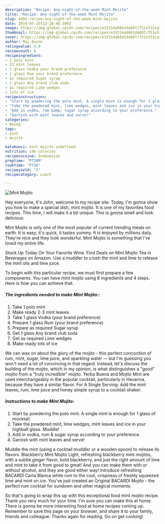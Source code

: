```yaml
---
description: "Recipe: Any-night-of-the-week Mint Mojito"
title: "Recipe: Any-night-of-the-week Mint Mojito"
slug: 4492-recipe-any-night-of-the-week-mint-mojito
date: 2019-07-25T13:28:46.590Z
image: https://img-global.cpcdn.com/recipes/e15314a6841da607/751x532cq70/mint-mojito-recipe-main-photo.jpg
thumbnail: https://img-global.cpcdn.com/recipes/e15314a6841da607/751x532cq70/mint-mojito-recipe-main-photo.jpg
cover: https://img-global.cpcdn.com/recipes/e15314a6841da607/751x532cq70/mint-mojito-recipe-main-photo.jpg
author: Max Quinn
ratingvalue: 3.9
reviewcount: 6
recipeingredient:
- 1 polo mint
- 23 mint leaves
- 1 glass Vodka your brand preference
- 1 glass Rum your brand preference
- as required Sugar syrup
- 1 glass Any brand club soda
- as required Lime wedges
- lots of ice
recipeinstructions:
- "Start by powdering the polo mint. A single mint is enough for 1 glass of mocktail."
- "Take the powdered mint, lime wedges, mint leaves and ice in your highball glass. Muddle!"
- "Add in vodka, rum &amp; sugar syrup according to your preference."
- "Garnish with mint leaves and serve!"
categories:
- Resep
tags:
- mint
- mojito

katakunci: mint mojito undefined
nutrition: 146 calories
recipecuisine: Indonesian
preptime: "PT20M"
cooktime: "PT2H"
recipeyield: "1"
recipecategory: Lunch

---
```



![Mint Mojito](https://img-global.cpcdn.com/recipes/e15314a6841da607/751x532cq70/mint-mojito-recipe-main-photo.jpg)

Hey everyone, it's John, welcome to my recipe site. Today, I'm gonna show you how to make a special dish, mint mojito. It is one of my favorites food recipes. This time, I will make it a bit unique. This is gonna smell and look delicious.

Mint Mojito is only one of the most popular of current trending meals on earth. It is easy, it's quick, it tastes yummy. It is enjoyed by millions daily. They're nice and they look wonderful. Mint Mojito is something that I've loved my entire life.

Stock Up Today On Your Favorite Wine. Find Deals on Mint Mojito Tea in Beverages on Amazon. Use a muddler to crush the mint and lime to release the mint oils and lime juice.


To begin with this particular recipe, we must first prepare a few components. You can have mint mojito using 8 ingredients and 4 steps. Here is how you can achieve that.

##### The ingredients needed to make Mint Mojito::

1. Take 1 polo mint
1. Make ready 2-3 mint leaves
1. Take 1 glass Vodka (your brand preference)
1. Prepare 1 glass Rum (your brand preference)
1. Prepare as required Sugar syrup
1. Get 1 glass Any brand club soda
1. Get as required Lime wedges
1. Make ready lots of ice


We can wax on about the glory of the mojito - this perfect concoction of rum, mint, sugar, lime juice, and sparkling water — but I&#39;m guessing you won&#39;t need a lot of convincing in that regard. Instead, let&#39;s discuss the building of the mojito, which in my opinion, is what distinguishes a &#34;good&#34; mojito from a &#34;truly incredible&#34; mojito. Yerba Buena and Mojito Mint are used interchangeably in the popular cocktail, particularly in Havanna, because they have a similar flavor. For A Single Serving: Add the mint leaves, rum, lime juice and honey simple syrup to a cocktail shaker. 

##### Instructions to make Mint Mojito:

1. Start by powdering the polo mint. A single mint is enough for 1 glass of mocktail.
1. Take the powdered mint, lime wedges, mint leaves and ice in your highball glass. Muddle!
1. Add in vodka, rum &amp; sugar syrup according to your preference.
1. Garnish with mint leaves and serve!


Muddle the mint (using a cocktail muddler or a wooden spoon) to release its flavors. Blackberry Mint Mojito Light, refreshing blackberry mint mojitos, with a subtle ginger flavor, bold blackberry, and just the right amount of lime and mint to take it from good to great! And you can make them with or without alcohol, and they are good either way! Introduce refreshing BACARDÍ Carta Blanca white rum to the cool, crispness of freshly squeezed lime and mint on ice. You&#39;ve just created an Original BACARDÍ Mojito - the perfect rum cocktail for sundown and other magical moments. 

So that's going to wrap this up with this exceptional food mint mojito recipe. Thank you very much for your time. I'm sure you can make this at home. There is gonna be more interesting food at home recipes coming up. Remember to save this page on your browser, and share it to your family, friends and colleague. Thanks again for reading. Go on get cooking!
